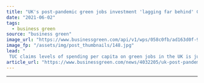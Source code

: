 ```yaml
---
title: "UK's post-pandemic green jobs investment 'lagging far behind' G7 peers, TUC warns"
date: "2021-06-02"
tags: 
  - business green
source: "business green"
image_url: "https://www.businessgreen.com/api/v1/wps/058c0fb/ad163d0f-9362-473f-83f2-2ce44965ab7b/4/GP1STVGL-Web-size-185x114.jpg"
image_fp: "/assets/img/post_thumbnails/148.jpg"
lead: "
 TUC claims levels of spending per capita on green jobs in the UK is just a fraction of funding allocated by most other G7 nations ..."
article_url: "https://www.businessgreen.com/news/4032205/uk-post-pandemic-green-jobs-investment-lagging-g7-peers-tuc-warns"
---
```


---
